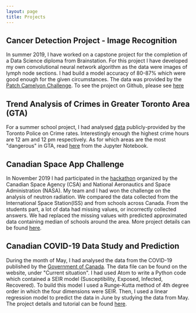 ```yaml
---
layout: page
title: Projects
---
```


## Cancer Detection Project - Image Recognition
In summer 2019, I have worked on a capstone project for the completion of a Data Science diploma from Brainstation.
For this project I have developed my own convolutional neural network algorithm as the data were images of lymph node sections. I had build a model accuracy of 80-87% which were good enough for the given circumstances.
The data was provided by the [Patch Camelyon Challenge](https://camelyon16.grand-challenge.org/).
To see the project on Github, please see [here](https://github.com/rominacarabathampi/Cancer-detection-capstone) 

## Trend Analysis of Crimes in Greater Toronto Area (GTA)
For a summer school project, I had analysed [data](http://data.torontopolice.on.ca/pages/open-data) publicly-provided by the Toronto Police on Crime rates. Interestingly enough the highest crime hours are 12 am and 12 pm respectively. As for which areas are the most "dangerous" in GTA, read [here](https://github.com/rominacarabathampi/PythonProjects/blob/master/toronto_crime_rate.ipynb) from the Jupyter Notebook.

## Canadian Space App Challenge
In November 2019 I had participated in the [hackathon](https://www.asc-csa.gc.ca/eng/events/2019/space-apps-2019.asp) organized by the Canadian Space Agency (CSA) and National Aeronautics and Space Administration (NASA). My team and I had won the challenge on the analysis of neutron radiation. We compared the data collected from the International Space Station(ISS) and from schools across Canada. From the students part, a lot of data had missing values, or incorrectly collected answers. We had replaced the missing values with predicted approximated data containing median of schools around the area.
More project details can be found [here](https://github.com/rominacarabathampi/CanadianSpaceAppChallenge).

## Canadian COVID-19 Data Study and Prediction
During the month of May, I had analysed the data from the COVID-19 published by the [Government of Canada](https://www.canada.ca/en/public-health/services/diseases/2019-novel-coronavirus-infection.html). The data file can be found on the website, under "Current situation". I had used Atom to write a Python code which contained a SEIR model (Susceptibility, Exposed, Infected, Recovered). To build this model I used a Runge-Kutta method of 4th degree order in which the four dimensions were SEIR. Then, I used a linear regression model to predict the data in June by studying the data from May. The project details and tutorial can be found [here](https://github.com/rominacarabathampi/PythonProjects).



